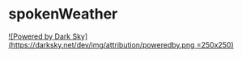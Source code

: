 # spokenWeather

[![Powered by Dark Sky](https://darksky.net/dev/img/attribution/poweredby.png =250x250)](https://darksky.net/poweredby/)
